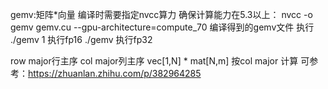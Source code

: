 gemv:矩阵*向量
编译时需要指定nvcc算力 确保计算能力在5.3以上： nvcc -o gemv gemv.cu --gpu-architecture=compute_70
编译得到的gemv文件 执行 ./gemv 1 执行fp16  ./gemv 执行fp32

row major行主序 col major列主序
vec[1,N] * mat[N,m] 按col major 计算
可参考：https://zhuanlan.zhihu.com/p/382964285